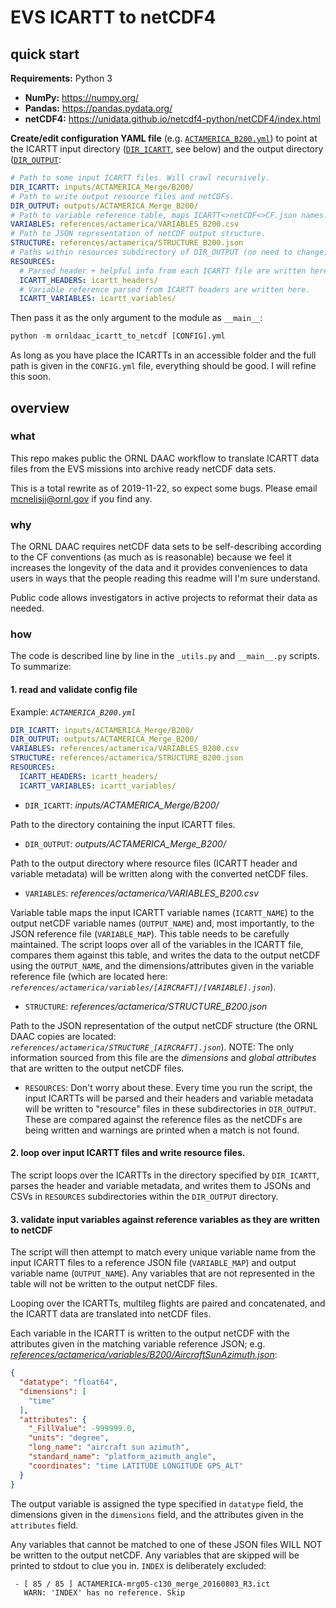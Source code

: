 # EVS ICARTT to netCDF4

## quick start

**Requirements:** Python 3
* **NumPy:** https://numpy.org/
* **Pandas:** https://pandas.pydata.org/
* **netCDF4:** https://unidata.github.io/netcdf4-python/netCDF4/index.html

**Create/edit configuration YAML file** (e.g. [`ACTAMERICA_B200.yml`](ACTAMERICA_B200.yml)) to point at the ICARTT input directory ([`DIR_ICARTT`](inputs/ACTAMERICA_Merge/B200/), see below) and the output directory ([`DIR_OUTPUT`](outputs/ACTAMERICA_Merge_B200/):

```yaml
# Path to some input ICARTT files. Will crawl recursively.
DIR_ICARTT: inputs/ACTAMERICA_Merge/B200/
# Path to write output resource files and netCDFs.
DIR_OUTPUT: outputs/ACTAMERICA_Merge_B200/
# Path to variable reference table, maps ICARTT<>netCDF<>CF.json names.
VARIABLES: references/actamerica/VARIABLES_B200.csv
# Path to JSON representation of netCDF output structure.
STRUCTURE: references/actamerica/STRUCTURE_B200.json
# Paths within resources subdirectory of DIR_OUTPUT (no need to change).
RESOURCES:
  # Parsed header + helpful info from each ICARTT file are written here.
  ICARTT_HEADERS: icartt_headers/
  # Variable reference parsed from ICARTT headers are written here.
  ICARTT_VARIABLES: icartt_variables/
```

Then pass it as the only argument to the module as `__main__`:

```python
python -m ornldaac_icartt_to_netcdf [CONFIG].yml
```

As long as you have place the ICARTTs in an accessible folder and the full path is given in the `CONFIG.yml` file, everything should be good. I will refine this soon.

## overview

### what

This repo makes public the ORNL DAAC workflow to translate ICARTT data files from the EVS missions into archive ready netCDF data sets. 

This is a total rewrite as of 2019-11-22, so expect some bugs. Please email mcnelisjj@ornl.gov if you find any.

### why

The ORNL DAAC requires netCDF data sets to be self-describing according to the CF conventions (as much as is reasonable) because we feel it increases the longevity of the data and it provides conveniences to data users in ways that the people reading this readme will I'm sure understand.

Public code allows investigators in active projects to reformat their data as needed.

### how

The code is described line by line in the `_utils.py` and `__main__.py` scripts. To summarize:

#### 1. read and validate config file

Example: *`ACTAMERICA_B200.yml`*

```yaml
DIR_ICARTT: inputs/ACTAMERICA_Merge/B200/
DIR_OUTPUT: outputs/ACTAMERICA_Merge_B200/
VARIABLES: references/actamerica/VARIABLES_B200.csv
STRUCTURE: references/actamerica/STRUCTURE_B200.json
RESOURCES:
  ICARTT_HEADERS: icartt_headers/
  ICARTT_VARIABLES: icartt_variables/
```

* `DIR_ICARTT`: *inputs/ACTAMERICA_Merge/B200/*

Path to the directory containing the input ICARTT files.

* `DIR_OUTPUT`: *outputs/ACTAMERICA_Merge_B200/*

Path to the output directory where resource files (ICARTT header and variable metadata) will be written along with the converted netCDF files.

* `VARIABLES`: *references/actamerica/VARIABLES_B200.csv*

Variable table maps the input ICARTT variable names (`ICARTT_NAME`) to the output netCDF variable names (`OUTPUT_NAME`) and, most importantly, to the JSON reference file (`VARIABLE_MAP`). This table needs to be carefully maintained. The script loops over all of the variables in the ICARTT file, compares them against this table, and writes the data to the output netCDF using the `OUTPUT_NAME`, and the dimensions/attributes given in the variable reference file (which are located here: *`references/actamerica/variables/[AIRCRAFT]/[VARIABLE].json`*).

* `STRUCTURE`: *references/actamerica/STRUCTURE_B200.json*

Path to the JSON representation of the output netCDF structure (the ORNL DAAC copies are located: *`references/actamerica/STRUCTURE_[AIRCRAFT].json`*). NOTE: The only information sourced from this file are the *dimensions* and *global attributes* that are written to the output netCDF files.

* `RESOURCES`: Don't worry about these. Every time you run the script, the input ICARTTs will be parsed and their headers and variable metadata will be written to "resource" files in these subdirectories in `DIR_OUTPUT`. These are compared against the reference files as the netCDFs are being written and warnings are printed when a match is not found.

#### 2. loop over input ICARTT files and write resource files.

The script loops over the ICARTTs in the directory specified by  `DIR_ICARTT`, parses the header and variable metadata, and writes them to JSONs and CSVs in `RESOURCES` subdirectories within the `DIR_OUTPUT` directory.

#### 3. validate input variables against reference variables as they are written to netCDF

The script will then attempt to match every unique variable name from the input ICARTT files to a reference JSON file (`VARIABLE_MAP`) and output variable name (`OUTPUT_NAME`). Any variables that are not represented in the table will not be written to the output netCDF files.

Looping over the ICARTTs, multileg flights are paired and concatenated, and the ICARTT data are translated into netCDF files.

Each variable in the ICARTT is written to the output netCDF with the attributes given in the matching variable reference JSON; e.g. *[references/actamerica/variables/B200/AircraftSunAzimuth.json](references/actamerica/variables/B200/AircraftSunAzimuth.json)*:

```json
{
  "datatype": "float64",
  "dimensions": [
    "time"
  ],
  "attributes": {
    "_FillValue": -999999.0,
    "units": "degree",
    "long_name": "aircraft sun azimuth",
    "standard_name": "platform_azimuth_angle",
    "coordinates": "time LATITUDE LONGITUDE GPS_ALT"
  }
}
```
The output variable is assigned the type specified in `datatype` field, the dimensions given in the `dimensions` field, and the attributes given in the `attributes` field. 

Any variables that cannot be matched to one of these JSON files WILL NOT be written to the output netCDF. Any variables that are skipped will be printed to stdout to clue you in. `INDEX` is deliberately excluded:

```shell
 - [ 85 / 85 ] ACTAMERICA-mrg05-c130_merge_20160803_R3.ict 
   WARN: 'INDEX' has no reference. Skip
```
